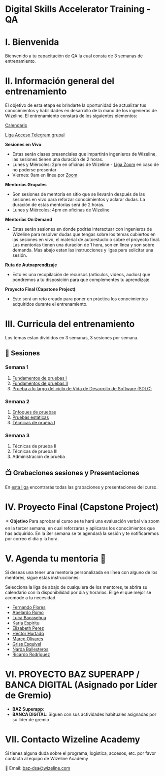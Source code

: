 # Digital Skills Accelerator Training - QA

# I. Bienvenida
Bienvenido a tu capacitación de QA la cual consta de 3 semanas de entrenamiento.

# II. Información general del entrenamiento
El objetivo de esta etapa es brindarte la oportunidad de actualizar tus conocimientos y habilidades en desarrollo de la mano de los ingenieros de Wizeline. El entrenamiento constará de los siguientes elementos:

[Calendario](https://drive.google.com/file/d/1JsSdb65-CDtJpYWdS4EjkO-C0CbRb_hD/view?usp=sharing)

[Liga Acceso Telegram grupal](https://t.me/+pygTKAHgrto4NzUx)

**Sesiones en Vivo** 
- Estas serán clases presenciales que impartirán ingenieros de Wizeline, las sesiones tienen una duración de 2 horas.
- Lunes y Miércoles: 2pm en oficinas de Wizeline - [Liga Zoom](https://wizeline.zoom.us/j/86458411568) en caso de no poderse presentar
- Viernes: 9am en línea por [Zoom](https://wizeline.zoom.us/j/86458411568)

**Mentorías Grupales**
- Son sesiones de mentoría en sitio que se llevarán después de las sesiones en vivo para reforzar conocimientos y aclarar dudas. La duración de estas mentorías será de 2 horas.
- Lunes y Miércoles: 4pm en oficinas de Wizeline

**Mentorías On Demand**
- Estas serán sesiones en donde podrás interactuar con ingenieros de Wizeline para resolver dudas que tengas sobre los temas cubiertos en las sesiones en vivo, el material de autoestudio o sobre el proyecto final. Las mentorías tienen una duración de 1 hora, son en línea y son sobre demanda. Mas abajo estan las instrucciones y ligas para solicitar una sesión.

**Ruta de Autoaprendizaje**
- Esto es una recopilación de recursos (artículos, videos, audios) que pondremos a tu disposición para que complementes tu aprendizaje.

**Proyecto Final (Capstone Project)**
- Este será un reto creado para poner en práctica los conocimientos adquiridos durante el entrenamiento. 

# III. Curricula del entrenamiento
Los temas estan divididos en 3 semanas, 3 sesiones por semana. 

## :bookmark_tabs: Sesiones

### Semana 1  
   1. [Fundamentos de pruebas I](./Semana%201/Fundamentos%20de%20las%20pruebas%20I/README.md)
   2. [Fundamentos de pruebas II](./Semana%201/Fundamentos%20de%20las%20pruebas%20II/README.md)
   3. [Prueba a lo largo del ciclo de Vida de Desarrollo de Software (SDLC)](./Semana%202/Prueba%20a%20lo%20largo%20del%20ciclo%20de%20Vida%20de%20Desarrollo%20de%20Software/README.md) 

### Semana 2  
   1. [Enfoques de pruebas](./Semana%202/Enfoques%20de%20las%20pruebas/README.md)
   2. [Pruebas estáticas](./Semana%203/Pruebas%20estaticas/README.md)
   3. [Técnicas de prueba I](./Semana%203/Tecnicas%20de%20prueba%20I/README.md)

### Semana 3  
   1. Técnicas de prueba II
   2. Técnicas de prueba III
   3. Administración de prueba
   
   ## 📺 Grabaciones sesiones y Presentaciones

En [esta liga](https://github.com/wizelineacademy/BAZQA12022/blob/main/Grabaciones%20y%20Presentaciones/README.md) encontrarás todas las grabaciones y presentaciones del curso.


# IV. Proyecto Final (Capstone Project)
✴️ **Objetivo**
Para aprobar el curso se te hará una evaluación verbal via zoom en la tercer semana, en cual reforzaras y aplicaras los conocimientos que has adquirido.
En la 3er semana se te agendará la sesión y te notificaremos por correo el día y la hora.

# V. Agenda tu mentoria 📆
Si deseas una tener una mentoria personalizada en línea con alguno de los mentores, sigue estas instrucciones:

Selecciona la liga de abajo de cualquiera de los mentores, te abrira su calendario con la disponibilidad por dia y horarios. Elige el que mejor se acomode a tu necesidad.

- [Fernando Flores](https://calendly.com/lfernandofloresc/baz-mentorias-1-1)
- [Abelardo Romo](https://calendly.com/abelardo-romo/baz-mentoria-1-91)
- [Luca Bacasehua](https://calendly.com/luca-bacasehua/baz-mentoria-1-1)
- [Karla Espiritu](https://calendly.com/karla-espiritu/qa-baz-istqb)
- [Elizabeth Perez](https://calendly.com/elizabeth-perez-melendez/baz-mentoria-1-1)
- [Héctor Hurtado](https://calendly.com/hectorhurtadof/baz-mentoria-1-1)
- [Marco Olivares](https://calendly.com/marco-olivares/baz-mentoria-1-1)
- [Griss Esquivel](https://calendly.com/grissell-esquivel/baz-mentoria-1-1)
- [Narda Ballesteros](https://calendly.com/nardaballesteros/baz-mentoria-1-1)
- [Ricardo Rodríguez](https://calendly.com/ricardo-rodriguezr/baz-mentoria-1-1)


# VI. PROYECTO BAZ SUPERAPP / BANCA DIGITAL (Asignado por Líder de Gremio)
- **BAZ Superapp**: 
- **BANCA DIGITAL**: Siguen con sus actividades habituales asignadas por su líder de gremio

# VII. Contacto Wizeline Academy
Si tienes alguna duda sobre el programa, logística, accesos, etc. por favor contacta al equipo de Wizeline Academy

:email: Email: [baz-dsa@wizeline.com](baz-dsa@wizeline.com)

